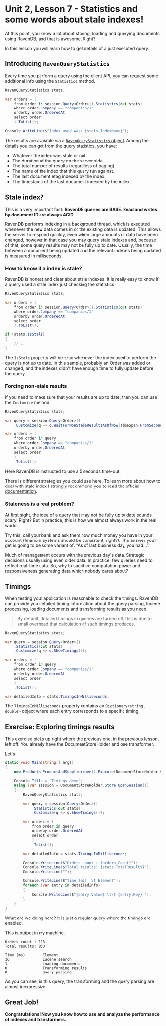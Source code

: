 # Unit 2, Lesson 7 - Statistics and some words about stale indexes! 

At this point, you know a lot about storing, loading and querying documents using
RavenDB, and that is awesome. Right?

In this lesson you will learn how to get details of a just executed query.  

## Introducing `RavenQueryStatistics`

Every time you perform a query using the client API, you can request
some additional info using the `Statistics` method.

````csharp
RavenQueryStatistics stats;

var orders = (
    from order in session.Query<Order>().Statistics(out stats)
    where order.Company == "companies/1"
    orderby order.OrderedAt
    select order
    ).ToList();

Console.WriteLine($"Index used was: {stats.IndexName}");
````

The results are avaiable via a [`RavenQueryStatistics` object](https://ravendb.net/docs/article-page/latest/all/glossary/raven-query-statistics). 
Among the details you can get from the query statistics, you have: 

* Whatever the index was stale or not.
* The duration of the query on the server side.
* The total number of results (regardless of paging).
* The name of the index that this query run against.
* The last document etag indexed by the index.
* The timestamp of the last document indexed by the index.

## Stale index?

This is a very important fact: **RavenDB queries are BASE. Read and writes by document ID are always ACID**. 

RavenDB performs indexing in a background thread, which is executed whenever the new data comes in 
or the existing data is updated. This allows the server to respond quickly, even when large 
amounts of data have been changed, however in that case you may query stale indexes and, because
of that, some query results may not be fully up to date. Usually, the time between a document being
updated and the relevant indexes being updated is measured in milliseconds.

### How to know if a index is stale?

RavenDB is honest and clear about stale indexes. It is really easy to know if a query used a 
stale index just checking the statistics.

````csharp
RavenQueryStatistics stats;

var orders = (
    from order in session.Query<Order>().Statistics(out stats)
    where order.Company == "companies/1"
    orderby order.OrderedAt
    select order
    ).ToList();

if (stats.IsStale) 
{
    // ..
}
````

The `IsStale` property will be `true` whenever the index used to perform the query is not 
up to date. In this sample, probably an Order was added or changed, and the indexes didn't 
have enough time to fully update before the query.

### Forcing non-stale results

If you need to make sure that your results are up to date, then you can use the `Customize` method.

````csharp
RavenQueryStatistics stats;

var query = session.Query<Order>()
    .Customize(q => q.WaitForNonStaleResultsAsOfNow(TimeSpan.FromSeconds(5)));

var orders = (
    from order in query
    where order.Company == "companies/1"
    orderby order.OrderedAt
    select order
    )
    .ToList();
````

Here RavenDB is instructed to use a 5 seconds time-out.

There is different strategies you could use here. To learn more about how to deal with stale index
I strongly recommend you to read the [official documentation](https://ravendb.net/docs/article-page/3.5/csharp/indexes/stale-indexes).

### Staleness is a real problem?
At first sight, the idea of a query that may not be fully up to date sounds scary. Right? 
But in practice, this is how we almost always work in the real world. 

Try this, call your bank and ask them how much money you have in your account (financial systems should be
consistent, right?). The answer you’ll get is going to be some variant of: “As of last business day, you had…”.

Much of management occurs with the previous day's data. Strategic decisions usually using even older data. 
In practice, few queries need to reflect real-time data. So, why to sacrifice computation power and
responsiveness generating data which nobody cares about?

## Timings

When testing your application is reasonable to check the timings. RavenDB can provide you 
detailed timing information about the query parsing, lucene processing, loading documents and transforming results as 
you need.

> By default, detailed timings in queries are turned off, this is due to small overhead that calculation of such timings produces.

````csharp
RavenQueryStatistics stats;

var query = session.Query<Order>()
    .Statistics(out stats)
    .Customize(q => q.ShowTimings());

var orders = (
    from order in query
    where order.Company == "companies/1"
    orderby order.OrderedAt
    select order
    )
    .ToList();

var detailedInfo = stats.TimingsInMilliseconds;
````

The `TimingsInMilliseconds` property contains an `Dictionary<string, double>` object where each
entry corresponds to a specific timing.

## Exercise: Exploring timings results

This exercise picks up right where the previous one, in the [previous lesson](../lesson6/README.md), left off. 
You already have the DocumentStoreHolder and one transformer.

Let's 

````csharp
static void Main(string[] args)
{
    new Products_ProductAndSupplierName().Execute(DocumentStoreHolder.Store);

    Console.Title = "Timings demo";
    using (var session = DocumentStoreHolder.Store.OpenSession())
    {
        RavenQueryStatistics stats;

        var query = session.Query<Order>()
            .Statistics(out stats)
            .Customize(q => q.ShowTimings());

        var orders = (
            from order in query
            orderby order.OrderedAt
            select order
            )
            .ToList();

        var detailedInfo = stats.TimingsInMilliseconds;

        Console.WriteLine($"Orders count : {orders.Count}");
        Console.WriteLine($"Total results: {stats.TotalResults}");
        Console.WriteLine("");

        Console.WriteLine($"Time (ms)  \t Element");
        foreach (var entry in detailedInfo)
        {
            Console.WriteLine($"{entry.Value} \t\t {entry.Key} ");
        }
    }
}
````

What are we doing here? It is just a regular query where the timings are enabled.

This is output in my machine.

````
Orders count : 128
Total results: 830

Time (ms)        Element
16               Lucene search
1                Loading documents
0                Transforming results
0                Query parsing
````

As you can see, in this query, the transforming and the query parsing are almost inexpressive.


## Great Job!

**Congratulations! Now you know how to use and analyze the performance of indexes and transformers.**




